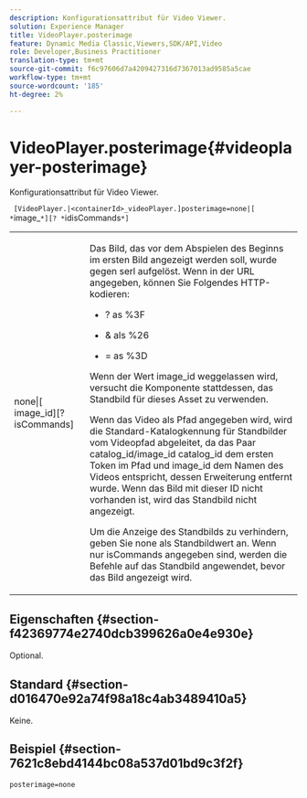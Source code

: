 ```yaml
---
description: Konfigurationsattribut für Video Viewer.
solution: Experience Manager
title: VideoPlayer.posterimage
feature: Dynamic Media Classic,Viewers,SDK/API,Video
role: Developer,Business Practitioner
translation-type: tm+mt
source-git-commit: f6c97606d7a4209427316d7367013ad9585a5cae
workflow-type: tm+mt
source-wordcount: '185'
ht-degree: 2%

---
```



# VideoPlayer.posterimage{#videoplayer-posterimage}

Konfigurationsattribut für Video Viewer.

` [VideoPlayer.|<containerId>_videoPlayer.]posterimage=none|[ *`image_`*][? *`idisCommands`*]`

<table id="table_C616483932C2482CA9794DDD7313FD7C"> 
 <tbody> 
  <tr> 
   <td colname="col1"> <p> <span class="codeph"> none|[<span class="varname"> image_id</span>][?<span class="varname"> isCommands</span>]</span> </p> </td> 
   <td colname="col2"> <p> Das Bild, das vor dem Abspielen des Beginns im ersten Bild angezeigt werden soll, wurde gegen <span class="codeph"> serl</span> aufgelöst. Wenn in der URL angegeben, können Sie Folgendes HTTP-kodieren: </p> <p> 
     <ul id="ul_B38A687CEFE64C68A0B2C227A68A458F"> 
      <li id="li_E7AE1BDAC17E49E0B7ACF89C5C0529F0"> <p> <span class="codeph"> ?</span> as  <span class="codeph"> %3F</span> </p> </li> 
      <li id="li_391CCF067F734480B2B4AFC9760C479A"> <p> <span class="codeph"> &amp;</span> als  <span class="codeph"> %26</span> </p> </li> 
      <li id="li_6824B66A55554C5A8B12874DCF5BFAEE"> <p> <span class="codeph"> =</span> as  <span class="codeph"> %3D</span> </p> </li> 
     </ul> </p> <p>Wenn der Wert <span class="codeph"><span class="varname"> image_id</span></span> weggelassen wird, versucht die Komponente stattdessen, das Standbild für dieses Asset zu verwenden. </p> <p>Wenn das Video als Pfad angegeben wird, wird die Standard-Katalogkennung für Standbilder vom Videopfad abgeleitet, da das Paar <span class="codeph"> catalog_id/image_id</span> <span class="codeph"> catalog_id</span> dem ersten Token im Pfad und <span class="codeph"> image_id</span> dem Namen des Videos entspricht, dessen Erweiterung entfernt wurde. Wenn das Bild mit dieser ID nicht vorhanden ist, wird das Standbild nicht angezeigt. </p> <p>Um die Anzeige des Standbilds zu verhindern, geben Sie <span class="codeph"> none</span> als Standbildwert an. Wenn nur <span class="codeph"><span class="varname"> isCommands</span></span> angegeben sind, werden die Befehle auf das Standbild angewendet, bevor das Bild angezeigt wird. </p> </td> 
  </tr> 
 </tbody> 
</table>

## Eigenschaften {#section-f42369774e2740dcb399626a0e4e930e}

Optional.

## Standard {#section-d016470e92a74f98a18c4ab3489410a5}

Keine.

## Beispiel {#section-7621c8ebd4144bc08a537d01bd9c3f2f}

```
posterimage=none
```

